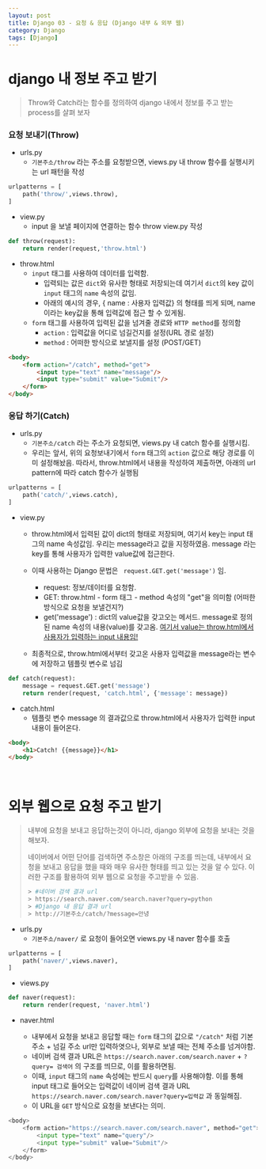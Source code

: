 ```yaml
---
layout: post
title: Django 03 - 요청 & 응답 (Django 내부 & 외부 웹) 
category: Django
tags: [Django]
---
```




# django 내 정보 주고 받기

> Throw와 Catch라는 함수를 정의하여 django 내에서 정보를 주고 받는 process를 살펴 보자
>



### 요청 보내기(Throw)

- urls.py
  - `기본주소/throw` 라는 주소를 요청받으면, views.py 내 throw  함수를 실행시키는 url 패턴을 작성

```python
urlpatterns = [
    path('throw/',views.throw),
]
```



- view.py
  - input 을 보낼 페이지에 연결하는 함수 throw  view.py 작성 

```python
def throw(request):
    return render(request,'throw.html')
```



- throw.html
  - `input` 태그를 사용하여 데이터를 입력함.
    - 입력되는 값은 `dict`와 유사한 형태로 저장되는데 여기서 `dict`의 key 값이 `input` 태그의 `name` 속성의 값임. 
    - 아래의 예시의 경우, { name : 사용자 입력값} 의 형태를 띄게 되며, name이라는 key값을 통해 입력값에 접근 할 수 있게됨.
  - `form` 태그를 사용하여 입력된 값을 넘겨줄 경로와 `HTTP method`를 정의함
    - `action` : 입력값을 어디로 넘길건지를 설정(URL 경로 설정)
    - `method` : 어떠한 방식으로 보낼지를 설정 (POST/GET)

```html
<body>
    <form action="/catch", method="get">
        <input type="text" name="message"/>
        <input type="submit" value="Submit"/>
    </form>
</body>
```



### 응답 하기(Catch)

- urls.py
  - `기본주소/catch` 라는 주소가 요청되면, views.py 내 catch 함수를 실행시킴.
  - 우리는 앞서, 위의 요청보내기에서 `form` 태그의 `action` 값으로 해당 경로를 이미 설정해놨음. 따라서, throw.html에서 내용을 작성하여 제출하면, 아래의 url pattern에 따라 catch 함수가 실행됨

```python
urlpatterns = [
    path('catch/',views.catch),
]
```



- view.py

  - throw.html에서 입력된 값이 dict의 형태로 저장되며, 여기서 key는 input 태그의 name 속성값임. 우리는 message라고 값을 지정하였음. message 라는 key를 통해 사용자가 입력한 value값에 접근한다. 
  - 이때 사용하는 Django 문법은 ` request.GET.get('message')` 임.
    - request: 정보/데이터를 요청함.
    - GET: throw.html - form 태그 - method 속성의  "get"을 의미함 (어떠한 방식으로 요청을 보낼건지?)
    - get('message') : dict의  value값을 갖고오는 메서드.  message로 정의된 name 속성의 내용(value)를 갖고옴.  <u>여기서 value는 throw.html에서 사용자가 입력하는 input 내용임!</u>  

  - 최종적으로, throw.html에서부터 갖고온 사용자 입력값을 message라는 변수에 저장하고 템플릿 변수로 넘김

```PYTHON
def catch(request):
    message = request.GET.get('message')
    return render(request, 'catch.html', {'message': message})
```



- catch.html
  - 템플릿 변수 message 의 결과값으로 throw.html에서 사용자가 입력한 input 내용이 들어온다.

```html
<body>
    <h1>Catch! {{message}}</h1>
</body>
```



<br>

# 외부 웹으로 요청 주고 받기

> 내부에 요청을 보내고 응답하는것이 아니라, django 외부에 요청을 보내는 것을 해보자.
>
> 네이버에서 어떤 단어를 검색하면 주소창은 아래의 구조를 띄는데, 내부에서 요청을 보내고 응답을 했을 때와 매우 유사한 형태를 띄고 있는 것을 알 수 있다.  이러한 구조를 활용하여 외부 웹으로 요청을 주고받을 수 있음.
>
> ```python
> > #네이버 검색 결과 url
> > https://search.naver.com/search.naver?query=python
> > #Django 내 응답 결과 url    
> > http://기본주소/catch/?message=안녕
> ```



- urls.py
  - `기본주소/naver/` 로  요청이 들어오면  views.py 내 naver 함수를 호출

```python
urlpatterns = [
    path('naver/',views.naver),
]
```



- views.py

```python
def naver(request):
    return render(request, 'naver.html')
```



- naver.html

  - 내부에서 요청을 보내고 응답할 때는 `form`  태그의 값으로 `"/catch"`  처럼 기본주소 + 넘길 주소 url만 입력하엿으나, 외부로 보낼 때는 전체 주소를 넘겨야함.
  - 네이버 검색 결과 URL은 `https://search.naver.com/search.naver`  + `?query= 검색어` 의 구조를 띄므로, 이를 활용하면됨.
  - 이때, `input` 태그의 `name` 속성에는 반드시 `query`를 사용해야함. 이를 통해 input 태그로 들어오는 입력값이 네이버 검색 결과 URL `https://search.naver.com/search.naver?query=입력값` 과 동일해짐.
  - 이 URL을 `GET` 방식으로 요청을 보낸다는 의미.  

```python
<body>
    <form action="https://search.naver.com/search.naver", method="get">
        <input type="text" name="query"/>
        <input type="submit" value="Submit"/>
    </form>
</body>
```




